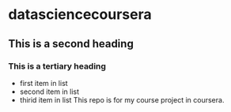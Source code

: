 datasciencecoursera
===================
## This is a second heading
### This is a tertiary heading

* first item in list
* second item in list
* thirid item in list
This repo is for my course project in coursera.
